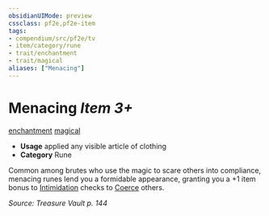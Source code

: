 ```yaml
---
obsidianUIMode: preview
cssclass: pf2e,pf2e-item
tags:
- compendium/src/pf2e/tv
- item/category/rune
- trait/enchantment
- trait/magical
aliases: ["Menacing"]
---
```

# Menacing *Item 3+*  
[enchantment](rules/traits/enchantment.md)  [magical](rules/traits/magical.md)  

- **Usage** applied any visible article of clothing
- **Category** Rune

Common among brutes who use the magic to scare others into compliance, menacing runes lend you a formidable appearance, granting you a +1 item bonus to [Intimidation](compendium/skills.md#Intimidation) checks to [Coerce](rules/actions/coerce.md) others.

*Source: Treasure Vault p. 144*